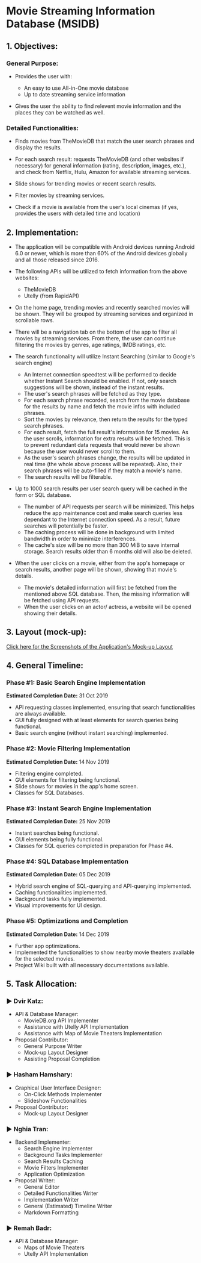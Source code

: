 **Movie Streaming Information Database (MSIDB)**
================

## **1. Objectives:**

### **General Purpose:**

- Provides the user with:
  - An easy to use All-in-One movie database
  - Up to date streaming service information

- Gives the user the ability to find relevent movie information and the places they can be watched as well.

### **Detailed Functionalities:**

- Finds movies from TheMovieDB that match the user search phrases and display the results.

- For each search result: requests TheMovieDB (and other websites if necessary) for general information (rating, description, images, etc.), and check from Netflix, Hulu, Amazon for available streaming services.

- Slide shows for trending movies or recent search results.

- Filter movies by streaming services.

- Check if a movie is available from the user's local cinemas (if yes, provides the users with detailed time and location)

## 2. Implementation:

- The application will be compatible with Android devices running Android 6.0 or newer, which is more than 60% of the Android devices globally and all those released since 2016.

- The following APIs will be utilized to fetch information from the above websites:
  - TheMovieDB
  - Utelly (from RapidAPI)

- On the home page, trending movies and recently searched movies will be shown. They will be grouped by streaming services and organized in scrollable rows.

- There will be a navigation tab on the bottom of the app to filter all movies by streaming services. From there, the user can continue filtering the movies by genres, age ratings, IMDB ratings, etc.

- The search functionality will utilize Instant Searching (similar to Google's search engine)
  - An Internet connection speedtest will be performed to decide whether Instant Search should be enabled. If not, only search suggestions will be shown, instead of the instant results.
  - The user's search phrases will be fetched as they type.
  - For each search phrase recorded, search from the movie database for the results by name and fetch the movie infos with included phrases.
  - Sort the movies by relevance, then return the results for the typed search phrases.
  - For each result, fetch the full result's information for 15 movies. As the user scrolls, information for extra results will be fetched. This is to prevent redundant data requests that would never be shown because the user would never scroll to them.
  - As the user's search phrases change, the results will be updated in real time (the whole above process will be repeated). Also, their search phrases will be auto-filled if they match a movie's name.
  - The search results will be filterable.

- Up to 1000 search results per user search query will be cached in the form or SQL database.
  - The number of API requests per search will be minimized. This helps reduce the app maintenance cost and make search queries less dependant to the Internet connection speed. As a result, future searches will potentially be faster.
  - The caching process will be done in background with limited bandwidth in order to minimize interferences.
  - The cache's size will be no more than 300 MiB to save internal storage. Search results older than 6 months old will also be deleted.

- When the user clicks on a movie, either from the app's homepage or search results, another page will be shown, showing that movie's details.
  - The movie's detailed information will first be fetched from the mentioned above SQL database. Then, the missing information will be fetched using API requests.
  - When the user clicks on an actor/ actress, a website will be opened showing their details.

## **3. Layout (mock-up):**

[Click here for the Screenshots of the Application's Mock-up Layout](https://github.com/UPEI-Android-2018/group-projects-2019-nebula/tree/master/Mock-up_Layout_Screenshots)

## **4. General Timeline:**

### **Phase #1:** Basic Search Engine Implementation

**Estimated Completion Date:** 31 Oct 2019

- API requesting classes implemented, ensuring that search functionalities are always available.
- GUI fully designed with at least elements for search queries being functional.
- Basic search engine (without instant searching) implemented.

### **Phase #2:** Movie Filtering Implementation

**Estimated Completion Date:** 14 Nov 2019

- Filtering engine completed.
- GUI elements for filtering being functional.
- Slide shows for movies in the app's home screen.
- Classes for SQL Databases.

### **Phase #3:** Instant Search Engine Implementation

**Estimated Completion Date:** 25 Nov 2019

- Instant searches being functional.
- GUI elements being fully functional.
- Classes for SQL queries completed in preparation for Phase #4.
    
### **Phase #4:** SQL Database Implementation

**Estimated Completion Date:** 05 Dec 2019

- Hybrid search engine of SQL-querying and API-querying implemented.
- Caching functionalities implemented.
- Background tasks fully implemented.
- Visual improvements for UI design.
  
### Phase #5: Optimizations and Completion

**Estimated Completion Date:** 14 Dec 2019
  
- Further app optimizations.
- Implemented the functionalities to show nearby movie theaters available for the selected movies.
- Project Wiki built with all necessary documentations available.

## **5. Task Allocation:**

### **▶ Dvir Katz:**
- API & Database Manager:
  - MovieDB.org API Implementer
  - Assistance with Utelly API Implementation
  - Assistance with Map of Movie Theaters Implementation
- Proposal Contributor:
  - General Purpose Writer
  - Mock-up Layout Designer
  - Assisting Proposal Completion

### **▶ Hasham Hamshary:**
- Graphical User Interface Designer:
  - On-Click Methods Implementer
  - Slideshow Functionalities
- Proposal Contributor:
  - Mock-up Layout Designer
  
### **▶ Nghia Tran:**
- Backend Implementer:
  - Search Engine Implementer
  - Background Tasks Implementer
  - Search Results Caching
  - Movie Filters Implementer
  - Application Optimization
- Proposal Writer:
  - General Editor
  - Detailed Functionalities Writer
  - Implementation Writer
  - General (Estimated) Timeline Writer
  - Markdown Formatting

### **▶ Remah Badr:**
- API & Database Manager:
  - Maps of Movie Theaters
  - Utelly API Implementation
